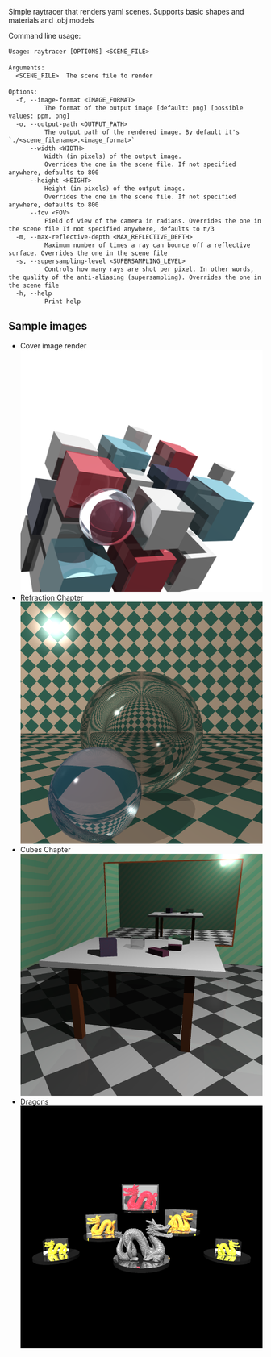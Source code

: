 Simple raytracer that renders yaml scenes. Supports basic shapes and materials and .obj models

Command line usage:

```
Usage: raytracer [OPTIONS] <SCENE_FILE>

Arguments:
  <SCENE_FILE>  The scene file to render

Options:
  -f, --image-format <IMAGE_FORMAT>
          The format of the output image [default: png] [possible values: ppm, png]
  -o, --output-path <OUTPUT_PATH>
          The output path of the rendered image. By default it's `./<scene_filename>.<image_format>`
      --width <WIDTH>
          Width (in pixels) of the output image.
          Overrides the one in the scene file. If not specified anywhere, defaults to 800
      --height <HEIGHT>
          Height (in pixels) of the output image.
          Overrides the one in the scene file. If not specified anywhere, defaults to 800
      --fov <FOV>
          Field of view of the camera in radians. Overrides the one in the scene file If not specified anywhere, defaults to π/3
  -m, --max-reflective-depth <MAX_REFLECTIVE_DEPTH>
          Maximum number of times a ray can bounce off a reflective surface. Overrides the one in the scene file
  -s, --supersampling-level <SUPERSAMPLING_LEVEL>
          Controls how many rays are shot per pixel. In other words, the quality of the anti-aliasing (supersampling). Overrides the one in the scene file
  -h, --help
          Print help
```

## Sample images

- Cover image render ![Cover image render](samples/images/cover.png)
- Refraction Chapter![Refraction chapter](samples/images/refractions.png)
- Cubes Chapter![Cubes chapter](samples/images/cubes.png)
- Dragons ![Dragons](samples/images/dragons.png)
